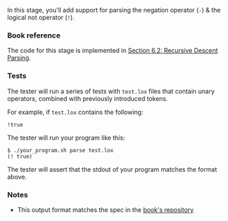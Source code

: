 In this stage, you'll add support for parsing the negation operator (`-`) & the logical not operator (`!`).

### Book reference

The code for this stage is implemented in [Section 6.2: Recursive Descent Parsing](https://craftinginterpreters.com/parsing-expressions.html#recursive-descent-parsing).

### Tests

The tester will run a series of tests with `test.lox` files that contain unary operators, combined with previously introduced tokens.

For example, if `test.lox` contains the following:

```
!true
```

The tester will run your program like this:

```
$ ./your_program.sh parse test.lox
(! true)
```

The tester will assert that the stdout of your program matches the format above.

### Notes

- This output format matches the spec in the [book's repository](https://github.com/munificent/craftinginterpreters/blob/01e6f5b8f3e5dfa65674c2f9cf4700d73ab41cf8/test/expressions/parse.lox)